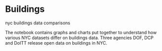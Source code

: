 # Buildings
nyc buildings data comparisons

The notebook contains graphs and charts put together to understand how various NYC datasets differ on buildings data. Three agencies DOF, DCP and DoITT release open data on buildings in NYC. 
